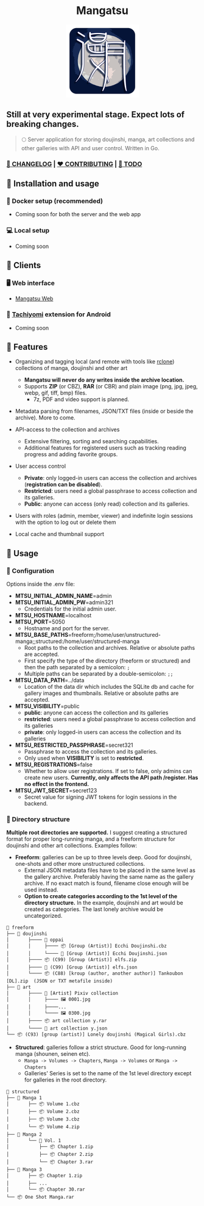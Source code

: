 
<h1 align="center"> Mangatsu</h1>

<p align="center">
  <img src="docs/logo-small.png" />
</p>

## Still at very experimental stage. Expect lots of breaking changes.

> 🌕 Server application for storing doujinshi, manga, art collections and other galleries with API and user control. Written in Go.

### **[📰 CHANGELOG](docs/CHANGELOG.md)** | **[❤ CONTRIBUTING](docs/CONTRIBUTING.md)** | **[🎯 TODO](docs/TODO.md)**

## 📌 Installation and usage

### 🐳 Docker setup (recommended)
- Coming soon for both the server and the web app

### 💻 Local setup
- Coming soon

## 📌 Clients

### 🖥 Web interface
- [Mangatsu Web](http://github.com/Mangatsu/web)

### 📱 [Tachiyomi](https://tachiyomi.org) extension for Android
- Coming soon

## 📌 Features
- Organizing and tagging local (and remote with tools like [rclone](https://rclone.org)) collections of manga, doujinshi and other art
  - **Mangatsu will never do any writes inside the archive location.**
  - Supports **ZIP** (or CBZ), **RAR** (or CBR) and plain image (png, jpg, jpeg, webp, gif, tiff, bmp) files. 
    - 7z, PDF and video support is planned.
- Metadata parsing from filenames, JSON/TXT files (inside or beside the archive). More to come.
- API-access to the collection and archives
  - Extensive filtering, sorting and searching capabilities.
  - Additional features for registered users such as tracking reading progress and adding favorite groups.
- User access control
  - **Private**: only logged-in users can access the collection and archives (**registration can be disabled**).
  - **Restricted**: users need a global passphrase to access collection and its galleries.
  - **Public**: anyone can access (only read) collection and its galleries.

- Users with roles (admin, member, viewer) and indefinite login sessions with the option to log out or delete them
- Local cache and thumbnail support

## 📌 Usage

### 📝 Configuration
Options inside the .env file:

- **MTSU_INITIAL_ADMIN_NAME**=admin
- **MTSU_INITIAL_ADMIN_PW**=admin321
  - Credentials for the initial admin user.
- **MTSU_HOSTNAME**=localhost
- **MTSU_PORT**=5050
  - Hostname and port for the server.
- **MTSU_BASE_PATHS**=freeform;/home/user/unstructured-manga;;structured:/home/user/structured-manga
  - Root paths to the collection and archives. Relative or absolute paths are accepted.
  - First specify the type of the directory (freeform or structured) and then the path separated by a semicolon: `;`
  - Multiple paths can be separated by a double-semicolon: `;;`
- **MTSU_DATA_PATH**=../data
  - Location of the data dir which includes the SQLite db and cache for gallery images and thumbnails. Relative or absolute paths are accepted.
- **MTSU_VISIBILITY**=public
  - **public**: anyone can access the collection and its galleries
  - **restricted**: users need a global passphrase to access collection and its galleries
  - **private**: only logged-in users can access the collection and its galleries
- **MTSU_RESTRICTED_PASSPHRASE**=secret321
  - Passphrase to access the collection and its galleries.
  - Only used when **VISIBILITY** is set to **restricted**.
- **MTSU_REGISTRATIONS**=false
  - Whether to allow user registrations. If set to false, only admins can create new users. **Currently, only affects the API path /register. Has no effect in the frontend.**
- **MTSU_JWT_SECRET**=secret123
  - Secret value for signing JWT tokens for login sessions in the backend.

### 📂 Directory structure
**Multiple root directories are supported.** I suggest creating a structured format for proper long-running manga, and a freeform structure for doujinshi and other art collections. Examples follow:

- **Freeform**: galleries can be up to three levels deep. Good for doujinshi, one-shots and other more unstructured collections.
  - External JSON metadata files have to be placed in the same level as the gallery archive. Preferably having the same name as the gallery archive. If no exact match is found, filename close enough will be used instead.
  - **Option to create categories according to the 1st level of the directory structure.** In the example, doujinshi and art would be created as categories. The last lonely archive would be uncategorized.

```
📂 freeform
├── 📂 doujinshi
│       ├──── 📂 oppai
│       │     ├──── 📦 [Group (Artist)] Ecchi Doujinshi.cbz
│       │     └──── 📄 [Group (Artist)] Ecchi Doujinshi.json
│       ├──── 📦 (C99) [Group (Artist)] elfs.zip
│       ├──── 📄 (C99) [Group (Artist)] elfs.json
│       └──── 📦 (C88) [kroup (author, another author)] Tankoubon [DL].zip  (JSON or TXT metafile inside)
├── 📂 art
│       ├──── 📂 [Artist] Pixiv collection
│       │     ├──── 🖼️ 0001.jpg
│       │     ├────...
│       │     └──── 🖼️ 0300.jpg
│       ├──── 📦 art collection y.rar
│       └──── 📄 art collection y.json
└── 📦 (C93) [group (artist)] Lonely doujinshi (Magical Girls).cbz
```

- **Structured**: galleries follow a strict structure. Good for long-running manga (shounen, seinen etc).
  - `Manga -> Volumes -> Chapters`, `Manga -> Volumes` or `Manga -> Chapters`
  - Galleries' Series is set to the name of the 1st level directory except for galleries in the root directory.

```
📂 structured
├── 📕 Manga 1
│       ├── 📦 Volume 1.cbz
│       ├── 📦 Volume 2.cbz
│       ├── 📦 Volume 3.cbz
│       └── 📦 Volume 4.zip
├── 📘 Manga 2
│       └── 📂 Vol. 1
│           ├── 📦 Chapter 1.zip
│           ├── 📦 Chapter 2.zip
│           └── 📦 Chapter 3.rar
├── 📗 Manga 3
│       ├── 📦 Chapter 1.zip
│       ├── ...
│       └── 📦 Chapter 30.rar
└── 📦 One Shot Manga.rar
```
